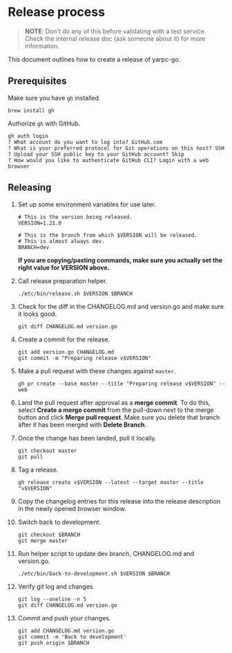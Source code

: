 Release process
===============

> **NOTE**: Don't do any of this before validating with a test service. Check
> the internal release doc (ask someone about it) for more information.

This document outlines how to create a release of yarpc-go.

Prerequisites
-------------

Make sure you have `gh` installed.

```
brew install gh
```

Authorize `gh` with GitHub.

```
gh auth login
? What account do you want to log into? GitHub.com
? What is your preferred protocol for Git operations on this host? SSH
? Upload your SSH public key to your GitHub account? Skip
? How would you like to authenticate GitHub CLI? Login with a web browser
```

Releasing
---------

1.  Set up some environment variables for use later.

    ```
    # This is the version being released.
    VERSION=1.21.0

    # This is the branch from which $VERSION will be released.
    # This is almost always dev.
    BRANCH=dev
    ```

    **If you are copying/pasting commands, make sure you actually set the right
    value for VERSION above.**

2. Call release preparation helper.

   ```
   ./etc/bin/release.sh $VERSION $BRANCH
   ```

3. Check for the diff in the CHANGELOG.md and version.go and make sure it looks good.

    ```
    git diff CHANGELOG.md version.go
    ```

4.  Create a commit for the release.

    ```
    git add version.go CHANGELOG.md
    git commit -m "Preparing release v$VERSION"
    ```

5.  Make a pull request with these changes against `master`.

    ```
    gh pr create --base master --title "Preparing release v$VERSION" --web
    ```

6.  Land the pull request after approval as a **merge commit**. To do this,
    select **Create a merge commit** from the pull-down next to the merge
    button and click **Merge pull request**. Make sure you delete that branch
    after it has been merged with **Delete Branch**.

7.  Once the change has been landed, pull it locally.

    ```
    git checkout master
    git pull
    ```

8. Tag a release.

    ```
    gh release create v$VERSION --latest --target master --title "v$VERSION"
    ```

9. Copy the changelog entries for this release into the release description in
    the newly opened browser window.

10. Switch back to development.

    ```
    git checkout $BRANCH
    git merge master
    ```
    
11. Run helper script to update dev branch, CHANGELOG.md and version.go.

    ```
    ./etc/bin/back-to-development.sh $VERSION $BRANCH
    ```

12. Verify git log and changes.

    ```
    git log --oneline -n 5
    git diff CHANGELOG.md version.go
    ```

13. Commit and push your changes.

    ```
    git add CHANGELOG.md version.go
    git commit -m 'Back to development'
    git push origin $BRANCH
    ```
